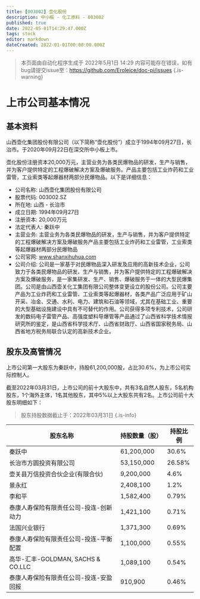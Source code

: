 ```yaml
---
title: [003002] 壶化股份
description: 中小板 - 化工原料 - 003002
published: true
date: 2022-05-01T14:29:47.000Z
tags: stock
editor: markdown
dateCreated: 2022-01-01T00:00:00.000Z
---
```


> 本页面由自动化程序生成于 2022年5月1日 14:29
> 内容可能存在错误，如有bug请提交issue至：https://github.com/Eroleice/doc-pi/issues
{.is-warning}

# 上市公司基本情况

## 基本资料

山西壶化集团股份有限公司（以下简称“壶化股份”）成立于1994年09月27日，长治市。于2020年09月22日在深交所中小板上市。

壶化股份注册资本20,000万元，主营业务为各类民爆物品的研发，生产与销售，并为客户提供特定的工程爆破解决方案及爆破服务。产品主要包括工业炸药和工业雷管，工业索类等起爆器材两部分民爆物品。以下是详细信息：

- 公司名称: 山西壶化集团股份有限公司
- 股票代码: 003002.SZ
- 所在地: 山西 - 长治市
- 成立日期: 1994年09月27日
- 注册资本: 20,000万元
- 法定代表人: 秦跃中
- 主营业务: 主营业务为各类民爆物品的研发，生产与销售，并为客户提供特定的工程爆破解决方案及爆破服务产品主要包括工业炸药和工业雷管，工业索类等起爆器材两部分民爆物品
- 公司官网: www.shanxihuhua.com
- 公司介绍: 公司是一家基于对民爆物品深入研发及应用的高新技术企业，公司致力于各类民爆物品的研发、生产与销售，并为客户提供特定的工程爆破解决方案及爆破服务，是一家集研发、生产、销售、爆破服务于一体的大型民爆集团。公司是由山西壶关化工集团有限公司整体变更设立的股份公司。公司主要产品为工业炸药和工业雷管、工业索类等起爆器材，各类产品广泛应用于矿山开采、冶金、交通、水利、电力、建筑和石油等领域，尤其在基础工业、重要的大型基础设施建设中具有不可替代的作用。公司获得多项专利技术，公司研发的数码电子雷管产品、高强度塑料导爆管等产品通过了山西省科学技术情报研究所的鉴定，是山西省科学技术厅、山西省财政厅、山西省国家税务局、山西省地方税务局联合认定的高新技术企业。


## 股东及高管情况

上市公司第一大股东为秦跃中，持股61,200,000股，占比30.6%，为上市公司实际控制人。

截至2022年03月31日，上市公司的前十大股东中，共有3名自然人股东，5名机构股东，1个海外主体，1名其他股东，其中5%以上大股东共有2名。上市公司前十大股东明细如下：

> 股东持股数据截止于：2022年03月31日
{.is-info}

| 股东名称 | 持股数量（股） | 持股比例 |
| --- | --- | --- |
| 秦跃中 | 61,200,000 | 30.6% |
| 长治市方圆投资有限公司 | 53,150,000 | 26.58% |
| 壶关县万信投资合伙企业(有限合伙) | 9,200,000 | 4.6% |
| 景永红 | 2,408,100 | 1.2% |
| 李和平 | 1,582,400 | 0.79% |
| 泰康人寿保险有限责任公司-投连-创新动力 | 1,421,100 | 0.71% |
| 法国兴业银行 | 1,371,300 | 0.69% |
| 泰康人寿保险有限责任公司-投连-平衡配置 | 1,100,000 | 0.55% |
| 高华-汇丰-GOLDMAN, SACHS & CO.LLC | 1,089,100 | 0.54% |
| 泰康人寿保险有限责任公司-投连-安盈回报 | 910,900 | 0.46% |




